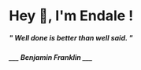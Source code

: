 <h1 title="head"> Hey 👋, I'm Endale !</h1>

**<h5><i>" Well done is better than well said. "</i></h5>**

*<b>___ Benjamin Franklin ___</b>*
